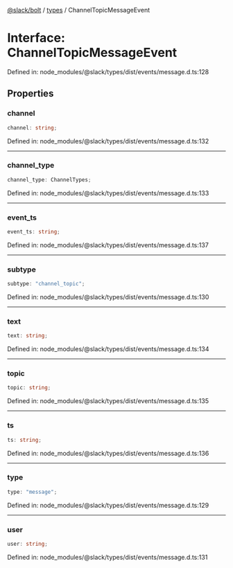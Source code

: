 [@slack/bolt](../../../../index.md) / [types](../index.md) / ChannelTopicMessageEvent

# Interface: ChannelTopicMessageEvent

Defined in: node\_modules/@slack/types/dist/events/message.d.ts:128

## Properties

### channel

```ts
channel: string;
```

Defined in: node\_modules/@slack/types/dist/events/message.d.ts:132

***

### channel\_type

```ts
channel_type: ChannelTypes;
```

Defined in: node\_modules/@slack/types/dist/events/message.d.ts:133

***

### event\_ts

```ts
event_ts: string;
```

Defined in: node\_modules/@slack/types/dist/events/message.d.ts:137

***

### subtype

```ts
subtype: "channel_topic";
```

Defined in: node\_modules/@slack/types/dist/events/message.d.ts:130

***

### text

```ts
text: string;
```

Defined in: node\_modules/@slack/types/dist/events/message.d.ts:134

***

### topic

```ts
topic: string;
```

Defined in: node\_modules/@slack/types/dist/events/message.d.ts:135

***

### ts

```ts
ts: string;
```

Defined in: node\_modules/@slack/types/dist/events/message.d.ts:136

***

### type

```ts
type: "message";
```

Defined in: node\_modules/@slack/types/dist/events/message.d.ts:129

***

### user

```ts
user: string;
```

Defined in: node\_modules/@slack/types/dist/events/message.d.ts:131
